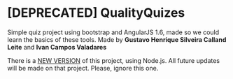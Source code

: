# [DEPRECATED] QualityQuizes
Simple quiz project using bootstrap and AngularJS 1.6, made so we could learn the basics of these tools.
Made by **Gustavo Henrique Silveira Calland Leite** and **Ivan Campos Valadares**

There is a [NEW VERSION](https://github.com/gustavocalland/QualityQuizes-v2) of this project, using Node.js.
All future updates will be made on that project. Please, ignore this one.
